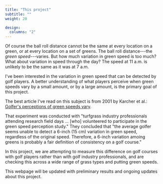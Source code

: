 ```yaml
---
title: "This project"
subtitle: ""
weight: 20

design:
  columns: "2"
---
```


Of course the ball roll distance cannot be the same at every location on a green, or at every location on a set of greens. The ball roll distance---the *green speed*---varies. But how much variation in green speed is too much? What about variation in speed through the day? The speed at 11 a.m. is unlikely to be the same as it was at 7 a.m. 

I've been interested in the variation in green speed that can be detected by golf players. A better understanding of what players perceive when green speeds vary by a small amount, or by a large amount, is the primary goal of this project.

The best article I've read on this subject is from 2001 by Karcher et al.: [Golfer's perceptions of green speeds vary](https://tic.lib.msu.edu/tgif/flink?recno=72405).

That experiment was conducted with "turfgrass industry professionals attending research field days ... [who] volunteered to participate in the green speed perception study." They concluded that "the average golfer seems unable to detect a 6-inch (15 cm) variation in green speed, regardless of the original speed. Therefore, a 6-inch variation amoing greens is probably a fair definition of consistency on a golf course."

In this project, we are attempting to measure this difference on golf courses with golf players rather than with golf industry professionals, and are checking this across a wide range of grass types and putting green speeds.

This webpage will be updated with preliminary results and ongoing updates about this project.

